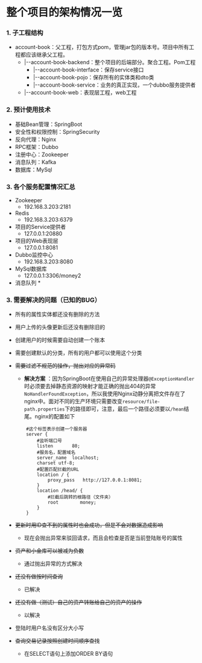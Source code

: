 # 整个项目的架构情况一览

### 1. 子工程结构
+ account-book：父工程，打包方式pom，管理jar包的版本号。项目中所有工程都应该继承父工程。
	+ |--account-book-backend：整个项目的后端部分。聚合工程。Pom工程
	    + |--account-book-interface：保存service接口
	    + |--account-book-pojo：保存所有的实体类和dto类
	    + |--account-book-service：业务的真正实现，一个dubbo服务提供者
	+ |--account-book-web：表现层工程，web工程

### 2. 预计使用技术
+ 基础Bean管理：SpringBoot
+ 安全性和权限控制：SpringSecurity 
+ 反向代理：Nginx 
+ RPC框架：Dubbo
+ 注册中心：Zookeeper
+ 消息队列：Kafka
+ 数据库：MySql

### 3. 各个服务配置情况汇总
+ Zookeeper 
    * 192.168.3.203:2181
+ Redis
    * 192.168.3.203:6379
+ 项目的Service提供者  
    * 127.0.0.1:20880
+ 项目的Web表现层
    * 127.0.0.1:8081
+ Dubbo监控中心
    * 192.168.3.203:8080
+ MySql数据库
    * 127.0.0.1:3306/money2
+ 消息队列
    * 
    
### 3. 需要解决的问题（已知的BUG）

* 所有的属性实体都还没有删除的方法
* 用户上传的头像更新后还没有删除旧的
* 创建用户的时候需要自动创建一个账本
* 需要创建默认的分类，所有的用户都可以使用这个分类
* ~~需要过滤不规范的操作，抛出对应的异常码~~
    * **解决方案** ：因为SpringBoot在使用自己的异常处理器`@ExceptionHandler`时必须要去掉静态资源的映射才能正确的抛出404的异常`NoHandlerFoundException`，所以我使用Nginx动静分离把文件存在了nginx中。面对不同的生产环境只需要改变`resource/file-path.properties`下的路径即可，注意，最后一个路径必须要以`/hean`结尾。nginx的配置如下
    
    ```
        #这个标签表示创建一个服务器
        server {
        	#监听端口号
            listen       80;
        	#服务名，配置域名
            server_name  localhost;
            charset utf-8;
        	#配置匹配拦截的URL
            location / {
                proxy_pass   http://127.0.0.1:8081;
            }
        	location /head/ {
        		#拦截后跳转的根路径（文件夹）
        		root		money;
        	}
        }
    ```
* ~~更新时用ID查不到的属性时也会成功，但是不会对数据造成影响~~ 
    * 现在会抛出异常来驳回请求，而且会检查是否是当前登陆账号的属性
* ~~资产和小金库可以被减为负数~~
    * 通过抛出异常的方式解决
* ~~还没有做按时间查询~~ 
    * 已解决
* ~~还没有做（测试）自己的资产转账给自己的资产的操作~~
    * 以解决
* 登陆时用户名没有区分大小写
* ~~查询交易记录按照创建时间顺序查找~~
    * 在SELECT语句上添加ORDER BY语句
